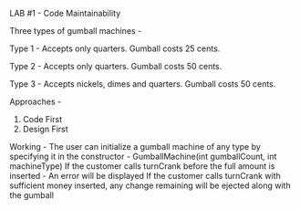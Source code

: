 LAB #1 - Code Maintainability

Three types of gumball machines - 

Type 1 - Accepts only quarters. Gumball costs 25 cents.

Type 2 - Accepts only quarters. Gumball costs 50 cents.

Type 3 - Accepts nickels, dimes and quarters. Gumball costs 50 cents.

Approaches -
1. Code First
2. Design First

Working - 
The user can initialize a gumball machine of any type by specifying it in the constructor - GumballMachine(int gumballCount, int machineType)
If the customer calls turnCrank before the full amount is inserted  - An error will be displayed
If the customer calls turnCrank with sufficient money inserted, any change remaining will be ejected along with the gumball

